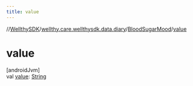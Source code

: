```yaml
---
title: value
---
```

//[WellthySDK](../../../index.html)/[wellthy.care.wellthysdk.data.diary](../index.html)/[BloodSugarMood](index.html)/[value](value.html)



# value



[androidJvm]\
val [value](value.html): [String](https://kotlinlang.org/api/latest/jvm/stdlib/kotlin/-string/index.html)




